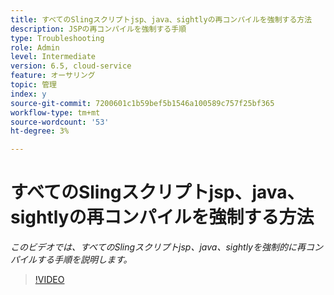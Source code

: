 ```yaml
---
title: すべてのSlingスクリプトjsp、java、sightlyの再コンパイルを強制する方法
description: JSPの再コンパイルを強制する手順
type: Troubleshooting
role: Admin
level: Intermediate
version: 6.5, cloud-service
feature: オーサリング
topic: 管理
index: y
source-git-commit: 7200601c1b59bef5b1546a100589c757f25bf365
workflow-type: tm+mt
source-wordcount: '53'
ht-degree: 3%

---
```



# すべてのSlingスクリプトjsp、java、sightlyの再コンパイルを強制する方法

*このビデオでは、すべてのSlingスクリプトjsp、java、sightlyを強制的に再コンパイルする手順を説明します。*

>[!VIDEO](https://video.tv.adobe.com/v/335464?quality=9&learn=on)

